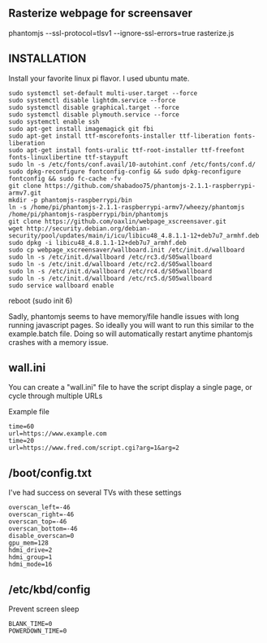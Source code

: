## Rasterize webpage for screensaver

phantomjs --ssl-protocol=tlsv1 --ignore-ssl-errors=true rasterize.js

## INSTALLATION

Install your favorite linux pi flavor.  I used ubuntu mate.

```
sudo systemctl set-default multi-user.target --force
sudo systemctl disable lightdm.service --force
sudo systemctl disable graphical.target --force
sudo systemctl disable plymouth.service --force
sudo systemctl enable ssh
sudo apt-get install imagemagick git fbi
sudo apt-get install ttf-mscorefonts-installer ttf-liberation fonts-liberation
sudo apt-get install fonts-uralic ttf-root-installer ttf-freefont fonts-linuxlibertine ttf-staypuft
sudo ln -s /etc/fonts/conf.avail/10-autohint.conf /etc/fonts/conf.d/
sudo dpkg-reconfigure fontconfig-config && sudo dpkg-reconfigure fontconfig && sudo fc-cache -fv
git clone https://github.com/shabadoo75/phantomjs-2.1.1-raspberrypi-armv7.git
mkdir -p phantomjs-raspberrypi/bin
ln -s /home/pi/phantomjs-2.1.1-raspberrypi-armv7/wheezy/phantomjs /home/pi/phantomjs-raspberrypi/bin/phantomjs
git clone https://github.com/oaxlin/webpage_xscreensaver.git
wget http://security.debian.org/debian-security/pool/updates/main/i/icu/libicu48_4.8.1.1-12+deb7u7_armhf.deb
sudo dpkg -i libicu48_4.8.1.1-12+deb7u7_armhf.deb
sudo cp webpage_xscreensaver/wallboard.init /etc/init.d/wallboard
sudo ln -s /etc/init.d/wallboard /etc/rc3.d/S05wallboard
sudo ln -s /etc/init.d/wallboard /etc/rc2.d/S05wallboard
sudo ln -s /etc/init.d/wallboard /etc/rc4.d/S05wallboard
sudo ln -s /etc/init.d/wallboard /etc/rc5.d/S05wallboard
sudo service wallboard enable
```
reboot (sudo init 6)

Sadly, phantomjs seems to have memory/file handle issues with long running javascript pages.  So ideally you will want to run this similar to the example.batch file.  Doing so will automatically restart anytime phantomjs crashes with a memory issue.

## wall.ini

You can create a "wall.ini" file to have the script display a single page, or cycle through multiple URLs

Example file
```
time=60
url=https://www.example.com
time=20
url=https://www.fred.com/script.cgi?arg=1&arg=2
```

## /boot/config.txt

I've had success on several TVs with these settings
```
overscan_left=-46
overscan_right=-46
overscan_top=-46
overscan_bottom=-46
disable_overscan=0
gpu_mem=128
hdmi_drive=2
hdmi_group=1
hdmi_mode=16
```

## /etc/kbd/config

Prevent screen sleep
```
BLANK_TIME=0
POWERDOWN_TIME=0
```

